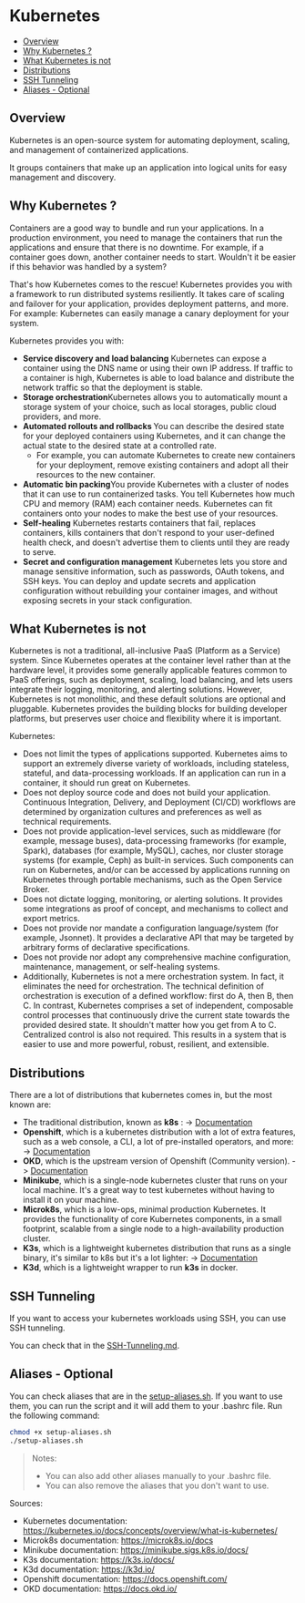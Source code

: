 # Kubernetes
-  [Overview](#overview)
-  [Why Kubernetes ?](#why-kubernetes-)
-  [What Kubernetes is not](#what-kubernetes-is-not)
-  [Distributions](#distributions)
-  [SSH Tunneling](#ssh-tunneling)
-  [Aliases - Optional](#aliases---optional)

## Overview 

Kubernetes is an open-source system for automating deployment, scaling, and management of containerized applications.

It groups containers that make up an application into logical units for easy management and discovery. 

## Why Kubernetes ?

Containers are a good way to bundle and run your applications. In a production environment, you need to manage the containers that run the applications and ensure that there is no downtime. For example, if a container goes down, another container needs to start. Wouldn't it be easier if this behavior was handled by a system?

That's how Kubernetes comes to the rescue! Kubernetes provides you with a framework to run distributed systems resiliently. It takes care of scaling and failover for your application, provides deployment patterns, and more. For example: Kubernetes can easily manage a canary deployment for your system.

Kubernetes provides you with:

- <strong>Service discovery and load balancing</strong> Kubernetes can expose a container using the DNS name or using their own IP address. If traffic to a container is high, Kubernetes is able to load balance and distribute the network traffic so that the deployment is stable.
- <strong>Storage orchestration</strong>Kubernetes allows you to automatically mount a storage system of your choice, such as local storages, public cloud providers, and more.
- <strong>Automated rollouts and rollbacks </strong>You can describe the desired state for your deployed containers using Kubernetes, and it can change the actual state to the desired state at a controlled rate.
  - For example, you can automate Kubernetes to create new containers for your deployment, remove existing containers and adopt all their resources to the new container.
- <strong>Automatic bin packing</strong>You provide Kubernetes with a cluster of nodes that it can use to run containerized tasks. You tell Kubernetes how much CPU and memory (RAM) each container needs. Kubernetes can fit containers onto your nodes to make the best use of your resources.
- <strong>Self-healing</strong> Kubernetes restarts containers that fail, replaces containers, kills containers that don't respond to your user-defined health check, and doesn't advertise them to clients until they are ready to serve.
- <strong>Secret and configuration management</strong> Kubernetes lets you store and manage sensitive information, such as passwords, OAuth tokens, and SSH keys. You can deploy and update secrets and application configuration without rebuilding your container images, and without exposing secrets in your stack configuration.
## What Kubernetes is not 
Kubernetes is not a traditional, all-inclusive PaaS (Platform as a Service) system. Since Kubernetes operates at the container level rather than at the hardware level, it provides some generally applicable features common to PaaS offerings, such as deployment, scaling, load balancing, and lets users integrate their logging, monitoring, and alerting solutions. However, Kubernetes is not monolithic, and these default solutions are optional and pluggable. Kubernetes provides the building blocks for building developer platforms, but preserves user choice and flexibility where it is important.

Kubernetes:

- Does not limit the types of applications supported. Kubernetes aims to support an extremely diverse variety of workloads, including stateless, stateful, and data-processing workloads. If an application can run in a container, it should run great on Kubernetes.
- Does not deploy source code and does not build your application. Continuous Integration, Delivery, and Deployment (CI/CD) workflows are determined by organization cultures and preferences as well as technical requirements.
- Does not provide application-level services, such as middleware (for example, message buses), data-processing frameworks (for example, Spark), databases (for example, MySQL), caches, nor cluster storage systems (for example, Ceph) as built-in services. Such components can run on Kubernetes, and/or can be accessed by applications running on Kubernetes through portable mechanisms, such as the Open Service Broker.
- Does not dictate logging, monitoring, or alerting solutions. It provides some integrations as proof of concept, and mechanisms to collect and export metrics.
- Does not provide nor mandate a configuration language/system (for example, Jsonnet). It provides a declarative API that may be targeted by arbitrary forms of declarative specifications.
- Does not provide nor adopt any comprehensive machine configuration, maintenance, management, or self-healing systems.
- Additionally, Kubernetes is not a mere orchestration system. In fact, it eliminates the need for orchestration. The technical definition of orchestration is execution of a defined workflow: first do A, then B, then C. In contrast, Kubernetes comprises a set of independent, composable control processes that continuously drive the current state towards the provided desired state. It shouldn't matter how you get from A to C. Centralized control is also not required. This results in a system that is easier to use and more powerful, robust, resilient, and extensible.

## Distributions

There are a lot of distributions that kubernetes comes in, but the most known are:
- The traditional distribution, known as <strong>k8s</strong> : -> [Documentation](k8s/README.md)
- <strong>Openshift</strong>, which is a kubernetes distribution with a lot of extra features, such as a web console, a CLI, a lot of pre-installed operators, and more: -> [Documentation](https://github.com.younest9/ocp/)
- <Strong>OKD</Strong>, which is the upstream version of Openshift (Community version). -> [Documentation](https://github.com.younest9/okd/)
- <strong>Minikube</strong>, which is a single-node kubernetes cluster that runs on your local machine. It's a great way to test kubernetes without having to install it on your machine.
- <strong>Microk8s</strong>, which is a low-ops, minimal production Kubernetes.  It provides the functionality of core Kubernetes components, in a small footprint, scalable from a single node to a high-availability production cluster.
- <strong>K3s</strong>, which is a lightweight kubernetes distribution that runs as a single binary, it's similar to k8s but it's a lot lighter: -> [Documentation](k3s/README.md)
- <strong>K3d</strong>, which is a lightweight wrapper to run <strong>k3s</strong> in docker.

## SSH Tunneling

If you want to access your kubernetes workloads using SSH, you can use SSH tunneling.

You can check that in the [SSH-Tunneling.md](SSH%20Tunneling.md).

## Aliases - Optional

You can check aliases that are in the [setup-aliases.sh](setup-aliases.sh).
If you want to use them, you can run the script and it will add them to your .bashrc file.
Run the following command:
```bash
chmod +x setup-aliases.sh
./setup-aliases.sh
```

>Notes:
>
>- You can also add other aliases manually to your .bashrc file.
>- You can also remove the aliases that you don't want to use.


Sources: 
- Kubernetes documentation: https://kubernetes.io/docs/concepts/overview/what-is-kubernetes/
- Microk8s documentation: https://microk8s.io/docs
- Minikube documentation: https://minikube.sigs.k8s.io/docs/
- K3s documentation: https://k3s.io/docs/
- K3d documentation: https://k3d.io/
- Openshift documentation: https://docs.openshift.com/
- OKD documentation: https://docs.okd.io/